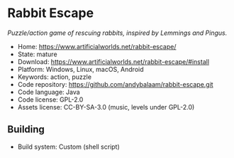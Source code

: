 # Rabbit Escape

_Puzzle/action game of rescuing rabbits, inspired by Lemmings and Pingus._

- Home: https://www.artificialworlds.net/rabbit-escape/
- State: mature
- Download: https://www.artificialworlds.net/rabbit-escape/#install
- Platform: Windows, Linux, macOS, Android
- Keywords: action, puzzle
- Code repository: https://github.com/andybalaam/rabbit-escape.git
- Code language: Java
- Code license: GPL-2.0
- Assets license: CC-BY-SA-3.0 (music, levels under GPL-2.0)

## Building

- Build system: Custom (shell script)

